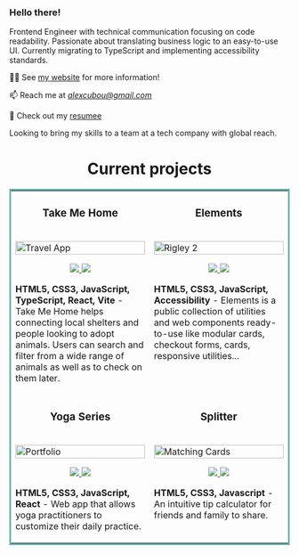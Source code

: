 ### Hello there!

Frontend Engineer with technical communication focusing on code readability. Passionate about translating business logic to an easy-to-use UI. Currently migrating to TypeScript and implementing accessibility standards. 

👨‍💻 See [my website](https://alexcumplido.github.io/portfolio/) for more information!

📫 Reach me at *alexcubou@gmail.com*

📄 Check out my [resumee](https://drive.google.com/file/d/1jUsuqfn3azsMZw6lR5wEhOp98kiFo5sv/view?usp=sharing)

Looking to bring my skills to a team at a tech company with global reach.

<h1 align="center">Current projects</h1>
<table bordercolor="#66b2b2">
  
  <tr>
    <td width="50%" valign="top">
      <h3 align="center">Take Me Home</h3>
        <br />
        <a target="_blank" href="https://takeme-home.vercel.app/">
            <img src="https://alexcumplido.github.io/portfolio/images/pets.PNG" width="100%" alt="Travel App"/>
        </a>
        <br />
        <p align="center">   
  <a href="https://github.com/alexcumplido/takemeHome#readme" target="_blank">
    <img src="https://img.shields.io/static/v1?label=&message=REPO&color=23555f&style=plastic&logo=github&logo-color=white"/>
  </a>  
  <a href="https://takeme-home.vercel.app/" target="_blank">
    <img src="https://img.shields.io/static/v1?label=&message=WEBSITE&color=cdf998&style=plastic&logo=&logo-color=white"/>
  </a>
      </p>
        <p><strong>HTML5, CSS3, JavaScript, TypeScript, React, Vite</strong> - Take Me Home helps connecting local shelters and people looking to adopt animals. Users can search and filter from a wide range of animals as well as to check on them later.</p>
    </td>
    <td width="50%" valign="top">
      <h3 align="center">Elements</h3>
        <br />
      <a target="_blank" href="https://alexcumplido.github.io/frontend-projects/">
            <img src="https://alexcumplido.github.io/portfolio/images/elements.PNG" width="100%"  alt="Rigley 2"/>
        </a>
        <br />
        <p align="center">
  <a href="https://github.com/alexcumplido/frontend-projects" target="_blank">
    <img src="https://img.shields.io/static/v1?label=&message=REPO&color=23555f&style=plastic&logo=github&logo-color=white"/>
  </a>
  <a href="https://alexcumplido.github.io/frontend-projects/" target="_blank">
    <img src="https://img.shields.io/static/v1?label=&message=WEBSITE&color=cdf998&style=plastic&logo=&logo-color=white"/>
  </a>
      </p>
        <p><strong>HTML5, CSS3, JavaScript, Accessibility</strong> - Elements is a public collection of utilities and web components ready-to-use like modular cards, checkout forms, cards, responsive utilities...</p>
    </td>
  </tr>
  
  <tr>
    <td width="50%" valign="top">
      <h3 align="center">Yoga Series</h3>
      <br />
        <a target="_blank" href="https://yogaseries.vercel.app/">
          <img src="https://alexcumplido.github.io/portfolio/images/yourYoga.png" width="100%" alt="Portfolio"/>
        </a>
      <br />
        <p align="center">
            <a href="https://github.com/alexcumplido/yogaSeries" target="_blank">
                <img src="https://img.shields.io/static/v1?label=&message=REPO&color=23555f&style=plastic&logo=github&logo-color=white"/>
            </a>
            <a href="https://yogaseries.vercel.app/" target="_blank">
                <img src="https://img.shields.io/static/v1?label=&message=WEBSITE&color=cdf998&style=plastic&logo=&logo-color=white"/>
            </a>
      </p>
        <p><strong>HTML5, CSS3, JavaScript, React</strong> - Web app that allows yoga practitioners to customize their daily practice.</p>
    </td>
    <td width="50%" valign="top">
      <h3 align="center">Splitter</h3>
        <br />
        <a target="_blank" href="https://alexcumplido.github.io/frontend-projects/tip-calculator/index.html">
          <img src="https://alexcumplido.github.io/frontend-projects/images/calculator.PNG" width="100%" alt="Matching Cards"/>
        </a>
        <br />
        <p align="center">
  <a href="https://github.com/alexcumplido/frontend-projects/tree/main/tip-calculator#tip-calculator-app" target="_blank">
    <img src="https://img.shields.io/static/v1?label=&message=REPO&color=23555f&style=plastic&logo=github&logo-color=white"/>
  </a>
  <a href="https://alexcumplido.github.io/frontend-projects/tip-calculator/index.html" target="_blank">
    <img src="https://img.shields.io/static/v1?label=&message=WEBSITE&color=cdf998&style=plastic&logo=&logo-color=white"/>
  </a>
      </p>
        <p><strong>HTML5, CSS3, Javascript</strong> - An intuitive tip calculator for friends and family to share.</p>
    </td>
  </tr>
</table>





